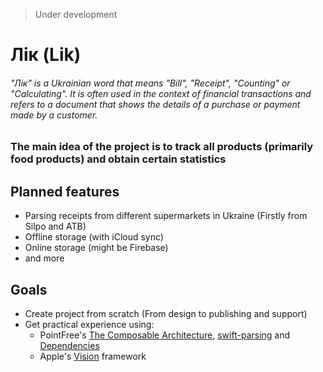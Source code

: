> Under development
# Лік (Lik)
###### "Лік" is a Ukrainian word that means "Bill", "Receipt", "Counting" or "Сalculating". It is often used in the context of financial transactions and refers to a document that shows the details of a purchase or payment made by a customer.

### The main idea of the project is to track all products (primarily food products) and obtain certain statistics

## Planned features
* Parsing receipts from different supermarkets in Ukraine (Firstly from Silpo and ATB)
* Offline storage (with iCloud sync)
* Online storage (might be Firebase)
* and more

## Goals
* Create project from scratch (From design to publishing and support)
* Get practical experience using:
  - PointFree's [The Composable Architecture](https://github.com/pointfreeco/swift-composable-architecture), [swift-parsing](https://github.com/pointfreeco/swift-parsing) and [Dependencies](https://github.com/pointfreeco/swift-dependencies)
  - Apple's [Vision](https://developer.apple.com/documentation/vision) framework
